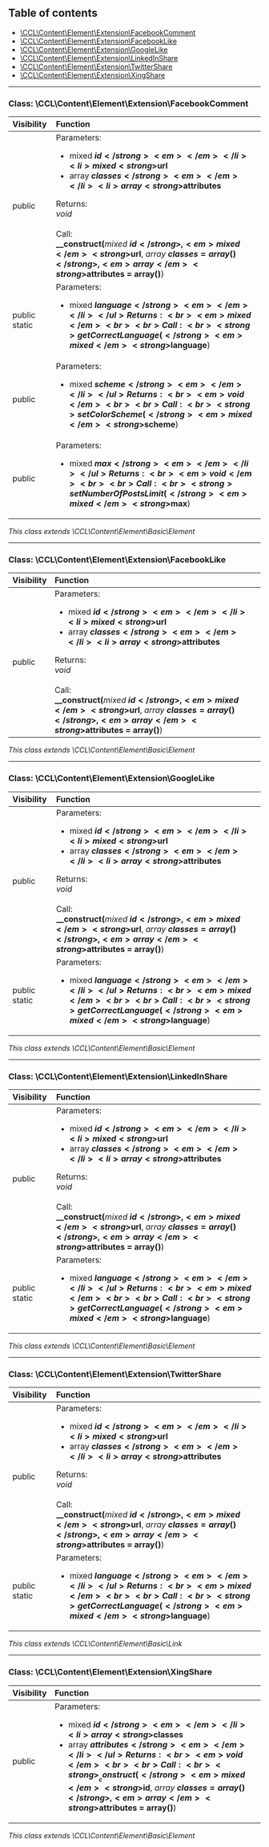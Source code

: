 ## Table of contents

- [\CCL\Content\Element\Extension\FacebookComment](#class-cclcontentelementextensionfacebookcomment)
- [\CCL\Content\Element\Extension\FacebookLike](#class-cclcontentelementextensionfacebooklike)
- [\CCL\Content\Element\Extension\GoogleLike](#class-cclcontentelementextensiongooglelike)
- [\CCL\Content\Element\Extension\LinkedInShare](#class-cclcontentelementextensionlinkedinshare)
- [\CCL\Content\Element\Extension\TwitterShare](#class-cclcontentelementextensiontwittershare)
- [\CCL\Content\Element\Extension\XingShare](#class-cclcontentelementextensionxingshare)

<hr />

### Class: \CCL\Content\Element\Extension\FacebookComment

| Visibility | Function |
|:-----------|:---------|
| public | Parameters: <ul><li>mixed <strong>$id</strong> <em></em></li><li>mixed <strong>$url</strong> <em></em></li><li>array <strong>$classes</strong> <em></em></li><li>array <strong>$attributes</strong> <em></em></li></ul>Returns:<br><em>void</em><br><br>Call:<br><strong>__construct(</strong><em>mixed</em> <strong>$id</strong>, <em>mixed</em> <strong>$url</strong>, <em>array</em> <strong>$classes = array()</strong>, <em>array</em> <strong>$attributes = array()</strong>)</strong> |
| public static | Parameters: <ul><li>mixed <strong>$language</strong> <em></em></li></ul>Returns:<br><em>mixed</em><br><br>Call:<br><strong>getCorrectLanguage(</strong><em>mixed</em> <strong>$language</strong>)</strong> |
| public | Parameters: <ul><li>mixed <strong>$scheme</strong> <em></em></li></ul>Returns:<br><em>void</em><br><br>Call:<br><strong>setColorScheme(</strong><em>mixed</em> <strong>$scheme</strong>)</strong> |
| public | Parameters: <ul><li>mixed <strong>$max</strong> <em></em></li></ul>Returns:<br><em>void</em><br><br>Call:<br><strong>setNumberOfPostsLimit(</strong><em>mixed</em> <strong>$max</strong>)</strong> |

*This class extends \CCL\Content\Element\Basic\Element*

<hr />

### Class: \CCL\Content\Element\Extension\FacebookLike

| Visibility | Function |
|:-----------|:---------|
| public | Parameters: <ul><li>mixed <strong>$id</strong> <em></em></li><li>mixed <strong>$url</strong> <em></em></li><li>array <strong>$classes</strong> <em></em></li><li>array <strong>$attributes</strong> <em></em></li></ul>Returns:<br><em>void</em><br><br>Call:<br><strong>__construct(</strong><em>mixed</em> <strong>$id</strong>, <em>mixed</em> <strong>$url</strong>, <em>array</em> <strong>$classes = array()</strong>, <em>array</em> <strong>$attributes = array()</strong>)</strong> |

*This class extends \CCL\Content\Element\Basic\Element*

<hr />

### Class: \CCL\Content\Element\Extension\GoogleLike

| Visibility | Function |
|:-----------|:---------|
| public | Parameters: <ul><li>mixed <strong>$id</strong> <em></em></li><li>mixed <strong>$url</strong> <em></em></li><li>array <strong>$classes</strong> <em></em></li><li>array <strong>$attributes</strong> <em></em></li></ul>Returns:<br><em>void</em><br><br>Call:<br><strong>__construct(</strong><em>mixed</em> <strong>$id</strong>, <em>mixed</em> <strong>$url</strong>, <em>array</em> <strong>$classes = array()</strong>, <em>array</em> <strong>$attributes = array()</strong>)</strong> |
| public static | Parameters: <ul><li>mixed <strong>$language</strong> <em></em></li></ul>Returns:<br><em>mixed</em><br><br>Call:<br><strong>getCorrectLanguage(</strong><em>mixed</em> <strong>$language</strong>)</strong> |

*This class extends \CCL\Content\Element\Basic\Element*

<hr />

### Class: \CCL\Content\Element\Extension\LinkedInShare

| Visibility | Function |
|:-----------|:---------|
| public | Parameters: <ul><li>mixed <strong>$id</strong> <em></em></li><li>mixed <strong>$url</strong> <em></em></li><li>array <strong>$classes</strong> <em></em></li><li>array <strong>$attributes</strong> <em></em></li></ul>Returns:<br><em>void</em><br><br>Call:<br><strong>__construct(</strong><em>mixed</em> <strong>$id</strong>, <em>mixed</em> <strong>$url</strong>, <em>array</em> <strong>$classes = array()</strong>, <em>array</em> <strong>$attributes = array()</strong>)</strong> |
| public static | Parameters: <ul><li>mixed <strong>$language</strong> <em></em></li></ul>Returns:<br><em>mixed</em><br><br>Call:<br><strong>getCorrectLanguage(</strong><em>mixed</em> <strong>$language</strong>)</strong> |

*This class extends \CCL\Content\Element\Basic\Element*

<hr />

### Class: \CCL\Content\Element\Extension\TwitterShare

| Visibility | Function |
|:-----------|:---------|
| public | Parameters: <ul><li>mixed <strong>$id</strong> <em></em></li><li>mixed <strong>$url</strong> <em></em></li><li>array <strong>$classes</strong> <em></em></li><li>array <strong>$attributes</strong> <em></em></li></ul>Returns:<br><em>void</em><br><br>Call:<br><strong>__construct(</strong><em>mixed</em> <strong>$id</strong>, <em>mixed</em> <strong>$url</strong>, <em>array</em> <strong>$classes = array()</strong>, <em>array</em> <strong>$attributes = array()</strong>)</strong> |
| public static | Parameters: <ul><li>mixed <strong>$language</strong> <em></em></li></ul>Returns:<br><em>mixed</em><br><br>Call:<br><strong>getCorrectLanguage(</strong><em>mixed</em> <strong>$language</strong>)</strong> |

*This class extends \CCL\Content\Element\Basic\Link*

<hr />

### Class: \CCL\Content\Element\Extension\XingShare

| Visibility | Function |
|:-----------|:---------|
| public | Parameters: <ul><li>mixed <strong>$id</strong> <em></em></li><li>array <strong>$classes</strong> <em></em></li><li>array <strong>$attributes</strong> <em></em></li></ul>Returns:<br><em>void</em><br><br>Call:<br><strong>__construct(</strong><em>mixed</em> <strong>$id</strong>, <em>array</em> <strong>$classes = array()</strong>, <em>array</em> <strong>$attributes = array()</strong>)</strong> |

*This class extends \CCL\Content\Element\Basic\Element*

